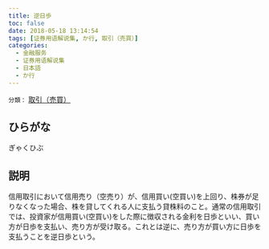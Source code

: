 ```yaml
---
title: 逆日歩
toc: false
date: 2018-05-18 13:14:54
tags: [证券用语解说集, か行, 取引（売買）]
categories:
  - 金融服务
  - 证券用语解说集
  - 日本語
  - か行
---
```


`分類：` [取引（売買）](/tags/取引（売買）/)

## ひらがな

ぎゃくひぶ

## 説明

信用取引において信用売り（空売り）が、信用買い(空買い)を上回り、株券が足りなくなった場合、株を貸してくれる人に支払う貸株料のこと。通常の信用取引では、投資家が信用買い(空買い)をした際に徴収される金利を日歩といい、買い方が日歩を支払い、売り方が受け取る。これとは逆に、売り方が買い方に日歩を支払うことを逆日歩という。
